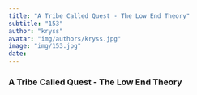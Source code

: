 ```yaml
---
title: "A Tribe Called Quest - The Low End Theory"
subtitle: "153"
author: "kryss"
avatar: "img/authors/kryss.jpg"
image: "img/153.jpg"
date:
---
```


### A Tribe Called Quest - The Low End Theory
